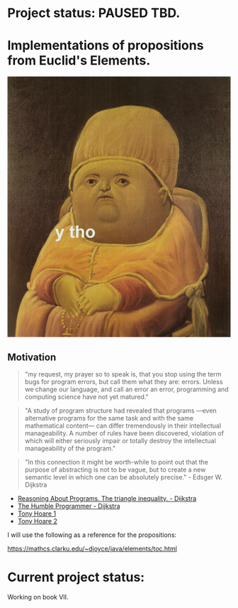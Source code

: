 # Project status: PAUSED TBD.
# Implementations of propositions from Euclid's Elements.
![Reasoning](ytho.jpg)
## Motivation
> "my request, my prayer so to speak is, that you stop using the term bugs for program errors, but call them what they are: errors. Unless we change our language, and call an error an error, programming and computing science have not yet matured." 

> "A study of program structure had revealed that programs —even alternative programs for the same task and with the same mathematical content— can differ tremendously in their intellectual manageability. A number of rules have been discovered, violation of which will either seriously impair or totally destroy the intellectual manageability of the program."

> "In this connection it might be worth-while to point out that the purpose of abstracting is not to be vague, but to create a new semantic level in which one can be absolutely precise." - Edsger W. Dijkstra

* [Reasoning About Programs. The triangle inequality. - Dijkstra](https://www.youtube.com/watch?v=OeiSWZs3GfI&t=42m35s)
* [The Humble Programmer - Dijkstra](https://www.youtube.com/watch?v=aADw3Z0gxeE&t=1576s)
* [Tony Hoare 1](https://youtu.be/kz7DfbOuvOM?t=1572)
* [Tony Hoare 2](https://youtu.be/kz7DfbOuvOM?t=34m27s)

I will use the following as a reference for the propositions:

https://mathcs.clarku.edu/~djoyce/java/elements/toc.html

# Current project status: 

Working on book VII.





